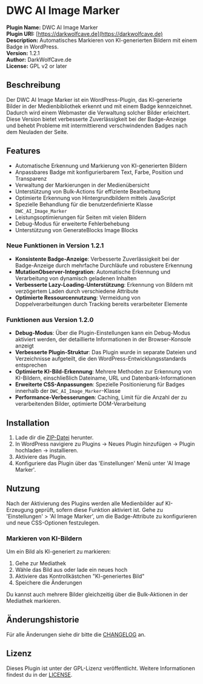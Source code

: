 # DWC AI Image Marker

**Plugin Name:** DWC AI Image Marker  
**Plugin URI:** [https://darkwolfcave.de](https://darkwolfcave.de)  
**Description:** Automatisches Markieren von KI-generierten Bildern mit einem Badge in WordPress.  
**Version:** 1.2.1  
**Author:** DarkWolfCave.de  
**License:** GPL v2 or later

## Beschreibung

Der DWC AI Image Marker ist ein WordPress-Plugin, das KI-generierte Bilder in der Medienbibliothek erkennt und mit einem
Badge kennzeichnet. Dadurch wird einem Webmaster die Verwaltung solcher Bilder erleichtert. Diese Version bietet
verbesserte Zuverlässigkeit bei der Badge-Anzeige und behebt Probleme mit intermittierend verschwindenden Badges nach
dem Neuladen der Seite.

## Features

- Automatische Erkennung und Markierung von KI-generierten Bildern
- Anpassbares Badge mit konfigurierbarem Text, Farbe, Position und Transparenz
- Verwaltung der Markierungen in der Medienübersicht
- Unterstützung von Bulk-Actions für effiziente Bearbeitung
- Optimierte Erkennung von Hintergrundbildern mittels JavaScript
- Spezielle Behandlung für die benutzerdefinierte Klasse `DWC_AI_Image_Marker`
- Leistungsoptimierungen für Seiten mit vielen Bildern
- Debug-Modus für erweiterte Fehlerbehebung
- Unterstützung von GenerateBlocks Image Blocks

### Neue Funktionen in Version 1.2.1

- **Konsistente Badge-Anzeige**: Verbesserte Zuverlässigkeit bei der Badge-Anzeige durch mehrfache Durchläufe und
  robustere Erkennung
- **MutationObserver-Integration**: Automatische Erkennung und Verarbeitung von dynamisch geladenen Inhalten
- **Verbesserte Lazy-Loading-Unterstützung**: Erkennung von Bildern mit verzögertem Laden durch verschiedene Attribute
- **Optimierte Ressourcennutzung**: Vermeidung von Doppelverarbeitungen durch Tracking bereits verarbeiteter Elemente

### Funktionen aus Version 1.2.0

- **Debug-Modus**: Über die Plugin-Einstellungen kann ein Debug-Modus aktiviert werden, der detaillierte Informationen
  in der Browser-Konsole anzeigt
- **Verbesserte Plugin-Struktur**: Das Plugin wurde in separate Dateien und Verzeichnisse aufgeteilt, die den
  WordPress-Entwicklungsstandards entsprechen
- **Optimierte KI-Bild-Erkennung**: Mehrere Methoden zur Erkennung von KI-Bildern, einschließlich Dateiname, URL und
  Datenbank-Informationen
- **Erweiterte CSS-Anpassungen**: Spezielle Positionierung für Badges innerhalb der `DWC_AI_Image_Marker`-Klasse
- **Performance-Verbesserungen**: Caching, Limit für die Anzahl der zu verarbeitenden Bilder, optimierte
  DOM-Verarbeitung

## Installation

1. Lade dir die [ZIP-Datei](https://github.com/DarkWolfCave/dwc-ai-image-marker/archive/refs/heads/main.zip) herunter.
2. In WordPress navigiere zu Plugins -> Neues Plugin hinzufügen -> Plugin hochladen -> installieren.
3. Aktiviere das Plugin.
4. Konfiguriere das Plugin über das 'Einstellungen' Menü unter 'AI Image Marker'.

## Nutzung

Nach der Aktivierung des Plugins werden alle Medienbilder auf KI-Erzeugung geprüft, sofern diese Funktion aktiviert ist.
Gehe zu 'Einstellungen' > 'AI Image Marker', um die Badge-Attribute zu konfigurieren und neue CSS-Optionen festzulegen.

### Markieren von KI-Bildern

Um ein Bild als KI-generiert zu markieren:

1. Gehe zur Mediathek
2. Wähle das Bild aus oder lade ein neues hoch
3. Aktiviere das Kontrollkästchen "KI-generiertes Bild"
4. Speichere die Änderungen

Du kannst auch mehrere Bilder gleichzeitig über die Bulk-Aktionen in der Mediathek markieren.

## Änderungshistorie

Für alle Änderungen siehe dir bitte die [CHANGELOG](CHANGELOG.md) an.

## Lizenz

Dieses Plugin ist unter der GPL-Lizenz veröffentlicht. Weitere Informationen findest du in der [LICENSE](LICENSE).